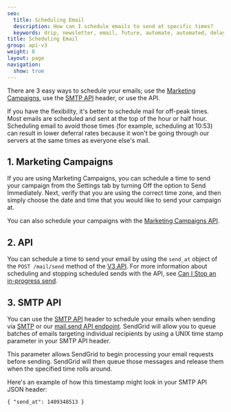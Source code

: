 ```yaml
---
seo:
  title: Scheduling Email
  description: How can I schedule emails to send at specific times?
  keywords: drip, newsletter, email, future, automate, automated, delay, schedule, delivery
title: Scheduling Email
group: api-v3
weight: 0
layout: page
navigation:
  show: true
---
```


There are 3 easy ways to schedule your emails; use the [Marketing Campaigns]({{root_url}}/ui/sending-email/how-to-send-email-with-marketing-campaigns/), use the [SMTP API]({{root_url}}/for-developers/sending-email/scheduling-parameters/) header, or use the API.

<call-out>

If you have the flexibility, it's better to schedule mail for off-peak times. Most emails are scheduled and sent at the top of the hour or half hour. Scheduling email to avoid those times (for example, scheduling at 10:53) can result in lower deferral rates because it won't be going through our servers at the same times as everyone else's mail.

</call-out>

## 1. Marketing Campaigns

If you are using Marketing Campaigns, you can schedule a time to send your campaign from the Settings tab by turning Off the option to Send Immediately. Next, verify that you are using the correct time zone, and then simply choose the date and time that you would like to send your campaign at.

You can also schedule your campaigns with the [Marketing Campaigns API](https://sendgrid.api-docs.io/v3.0/single-sends/schedule-single-send).

## 2. API

You can schedule a time to send your email by using the `send_at` object of the `POST /mail/send` method of the [V3 API]({{root_url}}/api-reference). For more information about scheduling and stopping scheduled sends with the API, see [Can I Stop an in-progress send]({{root_url}}/for-developers/sending-email/stopping-an-in-progress-send/).

## 3. SMTP API

You can use the [SMTP API]({{root_url}}/for-developers/sending-email/scheduling-parameters/) header to schedule your emails when sending via [SMTP]({{root_url}}/for-developers/sending-email/getting-started-smtp/) or our [mail.send API endpoint](https://sendgrid.api-docs.io/v3.0/mail-send/v3-mail-send). SendGrid will allow you to queue batches of emails targeting individual recipients by using a UNIX time stamp parameter in your SMTP API header.

This parameter allows SendGrid to begin processing your email requests before sending. SendGrid will then queue those messages and release them when the specified time rolls around.

Here's an example of how this timestamp might look in your SMTP API JSON header:

`{ "send_at": 1409348513 }`
